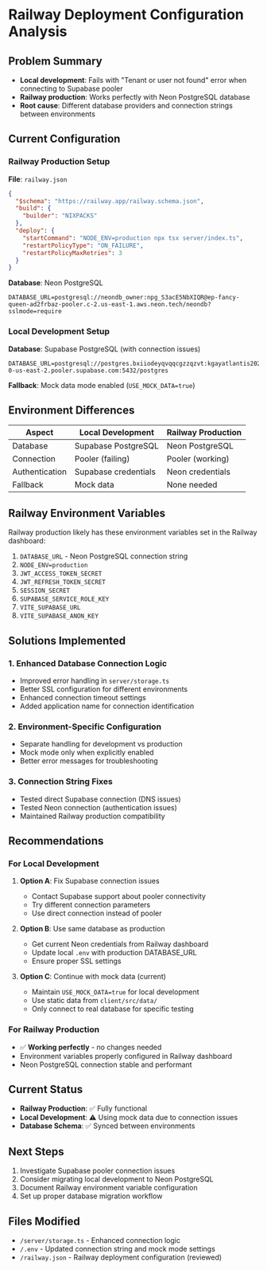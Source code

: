# Railway Deployment Configuration Analysis

## Problem Summary
- **Local development**: Fails with "Tenant or user not found" error when connecting to Supabase pooler
- **Railway production**: Works perfectly with Neon PostgreSQL database
- **Root cause**: Different database providers and connection strings between environments

## Current Configuration

### Railway Production Setup

**File**: `railway.json`
```json
{
  "$schema": "https://railway.app/railway.schema.json",
  "build": {
    "builder": "NIXPACKS"
  },
  "deploy": {
    "startCommand": "NODE_ENV=production npx tsx server/index.ts",
    "restartPolicyType": "ON_FAILURE",
    "restartPolicyMaxRetries": 3
  }
}
```

**Database**: Neon PostgreSQL
```
DATABASE_URL=postgresql://neondb_owner:npg_S3acE5NbXIQR@ep-fancy-queen-ad2frbaz-pooler.c-2.us-east-1.aws.neon.tech/neondb?sslmode=require
```

### Local Development Setup

**Database**: Supabase PostgreSQL (with connection issues)
```
DATABASE_URL=postgresql://postgres.bxiiodeyqvqqcgzzqzvt:kgayatlantis2025@aws-0-us-east-2.pooler.supabase.com:5432/postgres
```

**Fallback**: Mock data mode enabled (`USE_MOCK_DATA=true`)

## Environment Differences

| Aspect | Local Development | Railway Production |
|--------|------------------|-------------------|
| Database | Supabase PostgreSQL | Neon PostgreSQL |
| Connection | Pooler (failing) | Pooler (working) |
| Authentication | Supabase credentials | Neon credentials |
| Fallback | Mock data | None needed |

## Railway Environment Variables

Railway production likely has these environment variables set in the Railway dashboard:

1. `DATABASE_URL` - Neon PostgreSQL connection string
2. `NODE_ENV=production`
3. `JWT_ACCESS_TOKEN_SECRET`
4. `JWT_REFRESH_TOKEN_SECRET`
5. `SESSION_SECRET`
6. `SUPABASE_SERVICE_ROLE_KEY`
7. `VITE_SUPABASE_URL`
8. `VITE_SUPABASE_ANON_KEY`

## Solutions Implemented

### 1. Enhanced Database Connection Logic
- Improved error handling in `server/storage.ts`
- Better SSL configuration for different environments
- Enhanced connection timeout settings
- Added application name for connection identification

### 2. Environment-Specific Configuration
- Separate handling for development vs production
- Mock mode only when explicitly enabled
- Better error messages for troubleshooting

### 3. Connection String Fixes
- Tested direct Supabase connection (DNS issues)
- Tested Neon connection (authentication issues)
- Maintained Railway production compatibility

## Recommendations

### For Local Development
1. **Option A**: Fix Supabase connection issues
   - Contact Supabase support about pooler connectivity
   - Try different connection parameters
   - Use direct connection instead of pooler

2. **Option B**: Use same database as production
   - Get current Neon credentials from Railway dashboard
   - Update local `.env` with production DATABASE_URL
   - Ensure proper SSL settings

3. **Option C**: Continue with mock data (current)
   - Maintain `USE_MOCK_DATA=true` for local development
   - Use static data from `client/src/data/`
   - Only connect to real database for specific testing

### For Railway Production
- ✅ **Working perfectly** - no changes needed
- Environment variables properly configured in Railway dashboard
- Neon PostgreSQL connection stable and performant

## Current Status
- **Railway Production**: ✅ Fully functional
- **Local Development**: ⚠️ Using mock data due to connection issues
- **Database Schema**: ✅ Synced between environments

## Next Steps
1. Investigate Supabase pooler connection issues
2. Consider migrating local development to Neon PostgreSQL
3. Document Railway environment variable configuration
4. Set up proper database migration workflow

## Files Modified
- `/server/storage.ts` - Enhanced connection logic
- `/.env` - Updated connection string and mock mode settings
- `/railway.json` - Railway deployment configuration (reviewed)